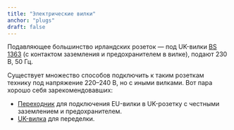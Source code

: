 ```yaml
---
title: "Электрические вилки"
anchor: "plugs"
draft: false
---
```


Подавляющее большинство ирландских розеток — под UK-вилки [BS 1363](https://ru.wikipedia.org/wiki/BS_1363) (с контактом заземления и предохранителем в вилке), подают 230 В, 50 Гц.

Существует множество способов подключить к таким розеткам технику под напряжение 220–240 В, но с иными вилками. Вот пара хорошо себя зарекомендовавших:

* [Переходник](https://www.aliexpress.com/item/4000124845281.html) для подключения EU-вилки в UK-розетку с честными заземлением и предохранителем.
* [UK-вилка](https://www.screwfix.ie/p/diall-13a-fused-plug-white/5751h) для переделки.
